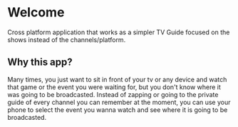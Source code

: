 # Welcome
Cross platform application that works as a simpler TV Guide focused on the shows instead of the channels/platform.

## Why this app?
Many times, you just want to sit in front of your tv or any device and watch that game or the event you were waiting for, but you don't know where it was going to be broadcasted. Instead of zapping or going to the private guide of every channel you can remember at the moment, you can use your phone to select the event you wanna watch and see where it is going to be broadcasted.